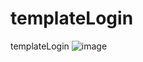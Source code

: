 # templateLogin
 templateLogin
![image](https://user-images.githubusercontent.com/30486688/213224892-81928cbc-28be-4293-afb7-7421cabbc644.png)
